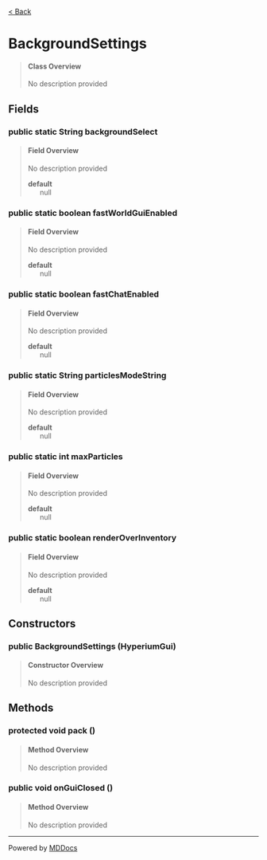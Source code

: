 [< Back](../README.md)
# BackgroundSettings #
>#### Class Overview ####
>No description provided
## Fields ##
### public static String backgroundSelect ###
>#### Field Overview ####
>No description provided
>
>**default**<br />
>&nbsp;&nbsp;&nbsp;&nbsp;&nbsp;&nbsp;null
>
### public static boolean fastWorldGuiEnabled ###
>#### Field Overview ####
>No description provided
>
>**default**<br />
>&nbsp;&nbsp;&nbsp;&nbsp;&nbsp;&nbsp;null
>
### public static boolean fastChatEnabled ###
>#### Field Overview ####
>No description provided
>
>**default**<br />
>&nbsp;&nbsp;&nbsp;&nbsp;&nbsp;&nbsp;null
>
### public static String particlesModeString ###
>#### Field Overview ####
>No description provided
>
>**default**<br />
>&nbsp;&nbsp;&nbsp;&nbsp;&nbsp;&nbsp;null
>
### public static int maxParticles ###
>#### Field Overview ####
>No description provided
>
>**default**<br />
>&nbsp;&nbsp;&nbsp;&nbsp;&nbsp;&nbsp;null
>
### public static boolean renderOverInventory ###
>#### Field Overview ####
>No description provided
>
>**default**<br />
>&nbsp;&nbsp;&nbsp;&nbsp;&nbsp;&nbsp;null
>
## Constructors ##
### public BackgroundSettings (HyperiumGui) ###
>#### Constructor Overview ####
>No description provided
>
## Methods ##
### protected void pack () ###
>#### Method Overview ####
>No description provided
>
### public void onGuiClosed () ###
>#### Method Overview ####
>No description provided
>

---
Powered by [MDDocs](https://github.com/VRCube/MDDocs)